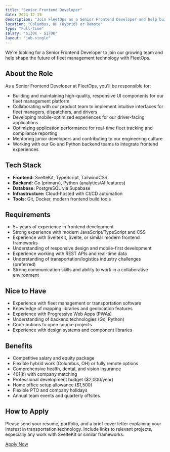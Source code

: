 ```yaml
---
title: "Senior Frontend Developer"
date: 2024-12-15
description: "Join FleetOps as a Senior Frontend Developer and help build the next generation of fleet management technology"
location: "Columbus, OH (Hybrid) or Remote"
type: "Full-time"
salary: "$130K - $170K"
layout: "job-single"
---
```


We're looking for a Senior Frontend Developer to join our growing team and help shape the future of fleet management technology with FleetOps.

## About the Role

As a Senior Frontend Developer at FleetOps, you'll be responsible for:

- Building and maintaining high-quality, responsive UI components for our fleet management platform
- Collaborating with our product team to implement intuitive interfaces for fleet managers, dispatchers, and drivers
- Developing mobile-optimized experiences for our driver-facing applications
- Optimizing application performance for real-time fleet tracking and compliance reporting
- Mentoring junior developers and contributing to our engineering culture
- Working with our Go and Python backend teams to integrate frontend experiences

## Tech Stack

- **Frontend:** SvelteKit, TypeScript, TailwindCSS
- **Backend:** Go (primary), Python (analytics/AI features)
- **Database:** PostgreSQL via Supabase
- **Infrastructure:** Cloud-hosted with CI/CD automation
- **Tools:** Git, Docker, modern frontend build tools

## Requirements

- 5+ years of experience in frontend development
- Strong experience with modern JavaScript/TypeScript and CSS
- Experience with SvelteKit, Svelte, or similar modern frontend frameworks
- Understanding of responsive design and mobile-first development
- Experience working with REST APIs and real-time data
- Understanding of transportation/logistics industry challenges (preferred)
- Strong communication skills and ability to work in a collaborative environment

## Nice to Have

- Experience with fleet management or transportation software
- Knowledge of mapping libraries and geolocation features
- Experience with Progressive Web Apps (PWAs)
- Understanding of backend technologies (Go, Python)
- Contributions to open source projects
- Experience with design systems and component libraries

## Benefits

- Competitive salary and equity package
- Flexible hybrid work (Columbus, OH) or fully remote options
- Comprehensive health, dental, and vision insurance
- 401(k) with company matching
- Professional development budget ($2,000/year)
- Home office setup allowance ($1,500)
- Flexible PTO and company holidays
- Annual team events and quarterly offsites

## How to Apply

Please send your resume, portfolio, and a brief cover letter explaining your interest in transportation technology. Include links to relevant projects, especially any work with SvelteKit or similar frameworks.

[Apply Now](mailto:careers@fleetops.com)
